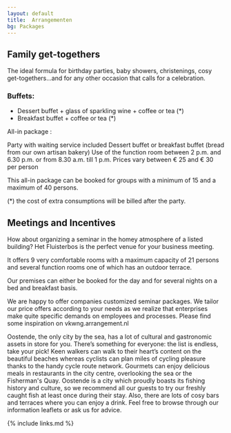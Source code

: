 ```yaml
---
layout: default
title:  Arrangementen
bg: Packages
---
```


## Family get-togethers


The ideal formula for birthday parties, baby showers, christenings, cosy get-togethers…and for any other occasion that calls for a celebration. 

 
### Buffets: 

- Dessert buffet + glass of sparkling wine + coffee or tea (*)
- Breakfast buffet + coffee or tea (*)

 All-in package :

Party with waiting service included
Dessert buffet or breakfast buffet (bread from our own artisan bakery)
Use of the function room between 2 p.m. and 6.30 p.m. or  from 8.30 a.m. till 1 p.m.
Prices vary between € 25 and € 30 per person
 
 
This all-in package can be booked for groups with a minimum of 15 and a maximum of 40 persons.

(*) the cost of extra consumptions will be billed after the party.
 

 
## Meetings and  Incentives
 
How about organizing a seminar in the homey atmosphere of a listed building?
Het Fluisterbos is the perfect venue for your business meeting.

It offers 9 very comfortable rooms with a maximum capacity of 21 persons and several function rooms one of which has an outdoor terrace.

Our premises can either be booked for the day and for several nights on a bed and breakfast basis.
 
We are happy to offer companies customized seminar packages. We tailor our price offers according to your needs as we realize that enterprises make quite specific demands on employees and processes. Please find some inspiration on vkwng.arrangement.nl
 
Oostende, the only city by the sea, has a lot of cultural and gastronomic assets in store for you. There’s something for everyone: the list is endless, take your pick!
Keen walkers can walk to their heart’s content on the beautiful beaches whereas cyclists can plan miles of cycling pleasure thanks to the handy cycle route network.
Gourmets can enjoy delicious meals in restaurants in the city centre,  overlooking the sea or the Fisherman's Quay. Oostende is a city which proudly boasts its fishing history and culture, so we recommend all our guests to try our freshly caught fish at least once during their stay.
Also, there are lots of cosy bars and terraces where you can enjoy a drink.
Feel free to browse through our information leaflets or ask us for advice. 



{% include links.md %}
